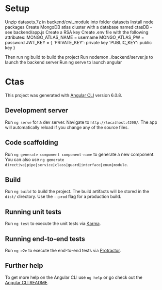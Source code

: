 # Setup
Unzip datasets.7z in backend/cwi_module into folder datasets
Install node packages
Create MongoDB atlas cluster with a database named ctasDB - see backend/app.js
Create a RSA key
Create .env file with the following attributes:
MONGO_ATLAS_NAME = username
MONGO_ATLAS_PW = password
JWT_KEY = {
	'PRIVATE_KEY': private key
	'PUBLIC_KEY': public key
}

Then run ng build to build the project
Run nodemon ./backend/server.js to launch the backend server
Run ng serve to launch angular
# Ctas

This project was generated with [Angular CLI](https://github.com/angular/angular-cli) version 6.0.8.

## Development server

Run `ng serve` for a dev server. Navigate to `http://localhost:4200/`. The app will automatically reload if you change any of the source files.

## Code scaffolding

Run `ng generate component component-name` to generate a new component. You can also use `ng generate directive|pipe|service|class|guard|interface|enum|module`.

## Build

Run `ng build` to build the project. The build artifacts will be stored in the `dist/` directory. Use the `--prod` flag for a production build.

## Running unit tests

Run `ng test` to execute the unit tests via [Karma](https://karma-runner.github.io).

## Running end-to-end tests

Run `ng e2e` to execute the end-to-end tests via [Protractor](http://www.protractortest.org/).

## Further help

To get more help on the Angular CLI use `ng help` or go check out the [Angular CLI README](https://github.com/angular/angular-cli/blob/master/README.md).

